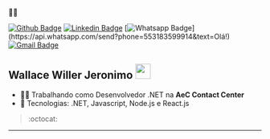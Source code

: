  :man_technologist:

[![Github Badge](https://img.shields.io/badge/-Github-000?style=flat-square&logo=Github&logoColor=white&link=https://github.com/walldba)](https://github.com/walldba)
[![Linkedin Badge](https://img.shields.io/badge/-LinkedIn-blue?style=flat-square&logo=Linkedin&logoColor=white&link=https://www.linkedin.com/in/walldba/)](https://www.linkedin.com/in/walldba/)
[![Whatsapp Badge](https://img.shields.io/badge/-Whatsapp-4CA143?style=flat-square&labelColor=4CA143&logo=whatsapp&logoColor=white&link=https://api.whatsapp.com/send?phone=5512988344336&text=Olá!)](https://api.whatsapp.com/send?phone=553183599914&text=Olá!)
[![Gmail Badge](https://img.shields.io/badge/-Gmail-c14438?style=flat-square&logo=Gmail&logoColor=white&link=mailto:walldba@gmail.com)](mailto:wallacedba@gmail.com)

## Wallace Willer Jeronimo <img src="https://github.com/TheDudeThatCode/TheDudeThatCode/blob/master/Assets/Mario_Hello_Big.gif" width="30px">

- :office_worker: Trabalhando como Desenvolvedor .NET na **AeC Contact Center**
- :blue_heart: Tecnologias: .NET, Javascript, Node.js e React.js

> :octocat: 

---
